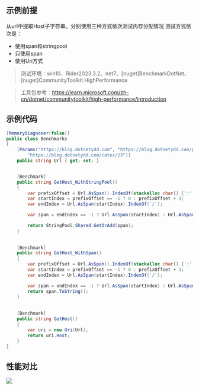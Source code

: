 ## 示例前提
从url中提取Host子字符串。分别使用三种方式依次测试内存分配情况
测试方式依次是：
- 使用span和stringpool
- 只使用span
- 使用Uri方式
> 测试环境：win10、Rider2023.3.2、net7、[nuget]BenchmarkDotNet、[nuget]CommunityToolkit.HighPerformance

> 工具包参考：https://learn.microsoft.com/zh-cn/dotnet/communitytoolkit/high-performance/introduction

## 示例代码
```csharp
[MemoryDiagnoser(false)]
public class Benchmarks
{
    [Params("https://blog.dotnetydd.com", "https://blog.dotnetydd.com/posts/1231123",
        "https://blog.dotnetydd.com/cates/23")]
    public string Url { get; set; }


    [Benchmark]
    public string GetHost_WithStringPool()
    {
        var prefixOffset = Url.AsSpan().IndexOf(stackalloc char[] {':', '/', '/'});
        var startIndex = prefixOffset == -1 ? 0 : prefixOffset + 3;
        var endIndex = Url.AsSpan(startIndex).IndexOf('/');

        var span = endIndex == -1 ? Url.AsSpan(startIndex) : Url.AsSpan(startIndex, endIndex);

        return StringPool.Shared.GetOrAdd(span);
    }
    
    
    [Benchmark]
    public string GetHost_WithSpan()
    {
        var prefixOffset = Url.AsSpan().IndexOf(stackalloc char[] {':', '/', '/'});
        var startIndex = prefixOffset == -1 ? 0 : prefixOffset + 3;
        var endIndex = Url.AsSpan(startIndex).IndexOf('/');

        var span = endIndex == -1 ? Url.AsSpan(startIndex) : Url.AsSpan(startIndex, endIndex);
        return span.ToString();
    }
    
    
    [Benchmark]
    public string GetHost()
    {
        var uri = new Uri(Url);
        return uri.Host;
    }
}
```

## 性能对比

![](https://cdn.jsdelivr.net/gh/Daphnedepay/7nBQHeoTqK/20230203/20230203160257303.png)
